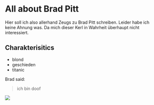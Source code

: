 # All about Brad Pitt
Hier soll ich also allerhand Zeugs zu Brad Pitt schreiben. Leider habe ich keine Ahnung was. Da mich dieser Kerl in Wahrheit überhaupt nicht interessiert.
## Charakterisitics
* blond
* geschieden
* titanic

Brad said:
> ich bin doof

<img src="C:\Users\carol\Desktop\Leonie's Fotos"/>